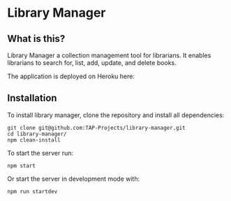 # Library Manager

## What is this?

Library Manager a collection management tool for librarians. It enables librarians to search for, list, add, update, and delete books. 

The application is deployed on Heroku here: 

## Installation

To install library manager, clone the repository and install all dependencies:

```
git clone git@github.com:TAP-Projects/library-manager.git
cd library-manager/
npm clean-install
```

To start the server run:

```
npm start
```

Or start the server in development mode with:

```
npm run startdev